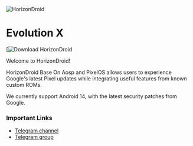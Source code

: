 ![HorizonDroid](https://raw.githubusercontent.com/HorizonDroidLab/.github/main/HorizonDroidBanner.png)

Evolution X
===========

[![Download HorizonDroid](https://sourceforge.net/projects/horizondroid/files/)

Welcome to HorizonDroid!

HorizonDroid Base On Aosp and PixelOS allows users to experience Google's latest Pixel updates while integrating useful features from known custom ROMs.

We currently support Android 14, with the latest security patches from Google.

### Important Links

- [Telegram channel](https://t.me/horizondroid)
- [Telegram group](https://t.me/HorizonDroidChat)
